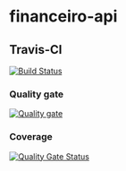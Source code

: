 # financeiro-api

## Travis-CI
[![Build Status](https://travis-ci.com/tulioviglione/financeiro-api.svg?branch=master)](https://travis-ci.com/tulioviglione/financeiro-api)

### Quality gate
[![Quality gate](https://sonarcloud.io/api/project_badges/quality_gate?project=com.financeiro%3Aapi)](https://sonarcloud.io/dashboard?id=com.financeiro%3Aapi)

### Coverage
[![Quality Gate Status](https://sonarcloud.io/api/project_badges/measure?project=com.financeiro%3Aapi&metric=alert_status)](https://sonarcloud.io/dashboard?id=com.financeiro%3Aapi)
